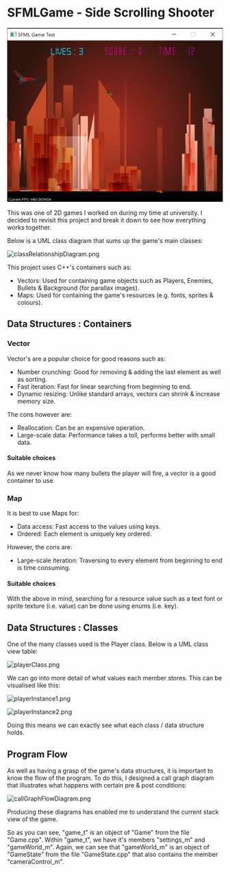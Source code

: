 # SFMLGame - Side Scrolling Shooter

![gameplayPic.png](https://github.com/M35S/SFMLGameTest/blob/main/SFML%20Github%20images/gameplayPic.png)

This was one of 2D games I worked on during my time at university. I decided to revisit this project and break it down to see how everything works together.

Below is a UML class diagram that sums up the game's main classes:

![classRelationshipDiagram.png](https://github.com/M35S/SFMLGameTest/tree/main/SFML%20Github%20images/classRelationshipDiagram.png)

This project uses C++'s containers such as:
- Vectors: Used for containing game objects such as Players, Enemies, Bullets & Background (for parallax images).
- Maps: Used for containing the game's resources (e.g. fonts, sprites & colours).

## Data Structures : Containers

### Vector
Vector's are a popular choice for good reasons such as:
- Number crunching: Good for removing & adding the last element as well as sorting.
- Fast iteration: Fast for linear searching from beginning to end.
- Dynamic resizing: Unlike standard arrays, vectors can shrink & increase memory size.

The cons however are:
- Reallocation: Can be an expensive operation.
- Large-scale data: Performance takes a toll, performs better with small data.

#### Suitable choices
As we never know how many bullets the player will fire, a vector is a good container to use. 

### Map
It is best to use Maps for:
- Data access: Fast access to the values using keys.
- Ordered: Each element is uniquely key ordered.

However, the cons are:
- Large-scale iteration: Traversing to every element from beginning to end is time consuming. 

#### Suitable choices
With the above in mind, searching for a resource value such as a text font or sprite texture (i.e. value) can be done using enums (i.e. key).

## Data Structures : Classes
One of the many classes used is the Player class. Below is a UML class view table:

![playerClass.png](https://github.com/M35S/SFMLGameTest/tree/main/SFML%20Github%20images/playerClass.png)

We can go into more detail of what values each member stores. This can be visualised like this:

![playerInstance1.png](https://github.com/M35S/SFMLGameTest/tree/main/SFML%20Github%20images/playerInstance1.png)

![playerInstance2.png](https://github.com/M35S/SFMLGameTest/tree/main/SFML%20Github%20images/playerInstance2.png)

Doing this means we can exactly see what each class / data structure holds. 

## Program Flow
As well as having a grasp of the game's data structures, it is important to know the flow of the program. 
To do this, I designed a call graph diagram that illustrates what happens with certain pre & post conditions:

![callGraphFlowDiagram.png](https://github.com/M35S/SFMLGameTest/tree/main/SFML%20Github%20images/callGraphFlowDiagram.png)

Producing these diagrams has enabled me to understand the current stack view of the game. 

So as you can see, "game_t" is an object of "Game" from the file "Game.cpp". 
Within "game_t", we have it's members "settings_m" and "gameWorld_m". 
Again, we can see that "gameWorld_m" is an object of "GameState" from the file "GameState.cpp" that also contains the member "cameraControl_m".
